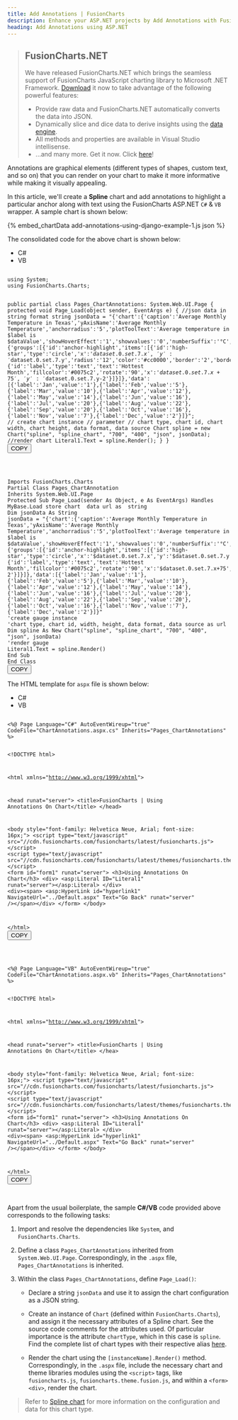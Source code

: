 ```yaml
---
title: Add Annotations | FusionCharts
description: Enhance your ASP.NET projects by Add Annotations with FusionCharts. This step-by-step guide makes your data visualizations pop with ease. Try now!
heading: Add Annotations using ASP.NET
---
```


> ## FusionCharts.NET
>
> We have released FusionCharts.NET which brings the seamless support of FusionCharts JavaScript charting library to Microsoft .NET Framework. [Download](/fusioncharts-aspnet-visualization/getting-started/install-fusioncharts-net) it now to take advantage of the following powerful features:
>
> - Provide raw data and FusionCharts.NET automatically converts the data into JSON.
> - Dynamically slice and dice data to derive insights using the [data engine](/fusioncharts-aspnet-visualization/data-engine/data-engine-overview).
> - All methods and properties are available in Visual Studio intellisense.
> - ...and many more.
>   Get it now. Click [here](/fusioncharts-aspnet-visualization/getting-started/install-fusioncharts-net)!

Annotations are graphical elements (different types of shapes, custom text, and so on) that you can render on your chart to make it more informative while making it visually appealing.

In this article, we'll create a **Spline** chart and add annotations to highlight a particular anchor along with text using the FusionCharts ASP.NET `C#` & `VB` wrapper. A sample chart is shown below:

{% embed_chartData add-annotations-using-django-example-1.js json %}

The consolidated code for the above chart is shown below:

<div class="code-wrapper">
<ul class='code-tabs extra-tabs'>
    <li class='active'><a data-toggle='csharp'>C#</a></li>
    <li><a data-toggle='vb'>VB</a></li>
</ul>
<div class='tab-content extra-tabs'>

<div class='tab csharp-tab active'>
<pre><code class="language-javascript">
using System;
using FusionCharts.Charts;

public partial class Pages_ChartAnnotations: System.Web.UI.Page {
protected void Page_Load(object sender, EventArgs e) {
//json data in string format
string jsonData = "{'chart':{'caption':'Average Monthly Temperature in Texas','yAxisName':'Average Monthly Temperature','anchorradius':'5','plotToolText':'Average temperature in $label is $dataValue','showHoverEffect':'1','showvalues':'0','numberSuffix':'°C','theme':'fusion','anchorBgColor':'#72D7B2','paletteColors':'#72D7B2'},'annotations':{'groups':[{'id':'anchor-highlight','items':[{'id':'high-star','type':'circle','x':'$dataset.0.set.7.x','y':'$dataset.0.set.7.y','radius':'12','color':'#cc0000','border':'2','borderColor':'#0075c2'},{'id':'label','type':'text','text':'Hottest Month','fillcolor':'#0075c2','rotate':'90','x':'$dataset.0.set.7.x+75','y':'$dataset.0.set.7.y-2'}]}]},'data':[{'label':'Jan','value':'1'},{'label':'Feb','value':'5'},{'label':'Mar','value':'10'},{'label':'Apr','value':'12'},{'label':'May','value':'14'},{'label':'Jun','value':'16'},{'label':'Jul','value':'20'},{'label':'Aug','value':'22'},{'label':'Sep','value':'20'},{'label':'Oct','value':'16'},{'label':'Nov','value':'7'},{'label':'Dec','value':'2'}]}";
// create chart instance
// parameter
// chart type, chart id, chart width, chart height, data format, data source
Chart spline = new Chart("spline", "spline_chart", "700", "400", "json", jsonData);
//render chart
Literal1.Text = spline.Render();
}
}
</code><button class='btn btn-outline-secondary btn-copy' title='Copy to clipboard'>COPY</button>

</pre>
</div>

<div class='tab vb-tab'>
<pre><code class="language-javascript">
Imports FusionCharts.Charts
Partial Class Pages_ChartAnnotation
Inherits System.Web.UI.Page
Protected Sub Page_Load(sender As Object, e As EventArgs) Handles MyBase.Load store chart  data url as  string
Dim jsonData As String
jsonData = "{'chart':{'caption':'Average Monthly Temperature in Texas','yAxisName':'Average Monthly Temperature','anchorradius':'5','plotToolText':'Average temperature in $label is $dataValue','showHoverEffect':'1','showvalues':'0','numberSuffix':'°C','theme':'fusion','anchorBgColor':'#72D7B2','paletteColors':'#72D7B2'},'annotations':{'groups':[{'id':'anchor-highlight','items':[{'id':'high-star','type':'circle','x':'$dataset.0.set.7.x','y':'$dataset.0.set.7.y','radius':'12','color':'#cc0000','border':'2','borderColor':'#0075c2'},{'id':'label','type':'text','text':'Hottest Month','fillcolor':'#0075c2','rotate':'90','x':'$dataset.0.set.7.x+75','y':'$dataset.0.set.7.y-2'}]}]},'data':[{'label':'Jan','value':'1'},{'label':'Feb','value':'5'},{'label':'Mar','value':'10'},{'label':'Apr','value':'12'},{'label':'May','value':'14'},{'label':'Jun','value':'16'},{'label':'Jul','value':'20'},{'label':'Aug','value':'22'},{'label':'Sep','value':'20'},{'label':'Oct','value':'16'},{'label':'Nov','value':'7'},{'label':'Dec','value':'2'}]}"
'create gauge instance
'chart type, chart id, width, height, data format, data source as url
Dim spline As New Chart("spline", "spline_chart", "700", "400", "json", jsonData)
'render gauge
Literal1.Text = spline.Render()
End Sub
End Class
</code><button class='btn btn-outline-secondary btn-copy' title='Copy to clipboard'>COPY</button>
</pre>
</div>

</div>
</div>

The HTML template for `aspx` file is shown below:

<div class="code-wrapper">
<ul class='code-tabs extra-tabs'>
    <li class='active'><a data-toggle='csharp'>C#</a></li>
    <li><a data-toggle='vb'>VB</a></li>
</ul>
<div class='tab-content extra-tabs'>

<div class='tab csharp-tab active'>
<pre><code class="language-javascript">
&lt;%@ Page Language="C#" AutoEventWireup="true" CodeFile="ChartAnnotations.aspx.cs" Inherits="Pages_ChartAnnotations" %&gt;

&lt;!DOCTYPE html&gt;

&lt;html xmlns="http://www.w3.org/1999/xhtml"&gt;

&lt;head runat="server"&gt;
&lt;title&gt;FusionCharts | Using Annotations On Chart&lt;/title&gt;
&lt;/head&gt;

&lt;body style="font-family: Helvetica Neue, Arial; font-size: 16px;"&gt;
&lt;script type="text/javascript" src="//cdn.fusioncharts.com/fusioncharts/latest/fusioncharts.js"&gt;&lt;/script&gt;
&lt;script type="text/javascript" src="//cdn.fusioncharts.com/fusioncharts/latest/themes/fusioncharts.theme.fusion.js"&gt;&lt;/script&gt;
&lt;form id="form1" runat="server"&gt;
&lt;h3&gt;Using Annotations On Chart&lt;/h3&gt;
&lt;div&gt;
&lt;asp:Literal ID="Literal1" runat="server"&gt;&lt;/asp:Literal&gt;
&lt;/div&gt;
&lt;div&gt;&lt;span&gt;
&lt;asp:HyperLink id="hyperlink1" NavigateUrl="../Default.aspx" Text="Go Back" runat="server" /&gt;&lt;/span&gt;&lt;/div&gt;
&lt;/form&gt;
&lt;/body&gt;

&lt;/html&gt;
</code><button class='btn btn-outline-secondary btn-copy' title='Copy to clipboard'>COPY</button>

</pre>
</div>

<div class='tab vb-tab'>
<pre><code class="language-javascript">
&lt;%@ Page Language="VB" AutoEventWireup="true" CodeFile="ChartAnnotations.aspx.vb" Inherits="Pages_ChartAnnotations" %&gt;

&lt;!DOCTYPE html&gt;

&lt;html xmlns="http://www.w3.org/1999/xhtml"&gt;

&lt;head runat="server"&gt;
&lt;title&gt;FusionCharts | Using Annotations On Chart&lt;/title&gt;
&lt;/hea&gt;

&lt;body style="font-family: Helvetica Neue, Arial; font-size: 16px;"&gt;
&lt;script type="text/javascript" src="//cdn.fusioncharts.com/fusioncharts/latest/fusioncharts.js"&gt;&lt;/script&gt;
&lt;script type="text/javascript" src="//cdn.fusioncharts.com/fusioncharts/latest/themes/fusioncharts.theme.fusion.js"&gt;&lt;/script&gt;
&lt;form id="form1" runat="server"&gt;
&lt;h3&gt;Using Annotations On Chart&lt;/h3&gt;
&lt;div&gt;
&lt;asp:Literal ID="Literal1" runat="server"&gt;&lt;/asp:Literal&gt;
&lt;/div&gt;
&lt;div&gt;&lt;span&gt;
&lt;asp:HyperLink id="hyperlink1" NavigateUrl="../Default.aspx" Text="Go Back" runat="server" /&gt;&lt;/span&gt;&lt;/div&gt;
&lt;/form&gt;
&lt;/body&gt;

&lt;/html&gt;
</code><button class='btn btn-outline-secondary btn-copy' title='Copy to clipboard'>COPY</button>

</pre>
</div>

</div>
</div>

Apart from the usual boilerplate, the sample **C#/VB** code provided above corresponds to the following tasks:

1. Import and resolve the dependencies like `System`, and `FusionCharts.Charts`.

2. Define a class `Pages_ChartAnnotations` inherited from `System.Web.UI.Page`. Correspondingly, in the `.aspx` file, `Pages_ChartAnnotations` is inherited.

3. Within the class `Pages_ChartAnnotations`, define `Page_Load()`:

   - Declare a string `jsonData` and use it to assign the chart configuration as a JSON string.

   - Create an instance of `Chart` (defined within `FusionCharts.Charts`), and assign it the necessary attributes of a Spline chart. See the source code comments for the attributes used. Of particular importance is the attribute `chartType`, which in this case is `spline`. Find the complete list of chart types with their respective alias [here](/chart-guide/list-of-charts).

   - Render the chart using the `[instanceName].Render()` method. Correspondingly, in the `.aspx` file, include the necessary chart and theme libraries modules using the `<script>` tags, like `fusioncharts.js`, `fusioncharts.theme.fusion.js`, and within a `<form><div>`, render the chart.

> Refer to [Spline chart](/chart-guide/standard-charts/spline-charts) for more information on the configuration and data for this chart type.
